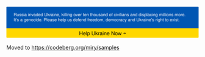 [![Stand With Ukraine](https://raw.githubusercontent.com/vshymanskyy/StandWithUkraine/main/banner2-direct.svg)](https://stand-with-ukraine.pp.ua/)

Moved to https://codeberg.org/miry/samples
